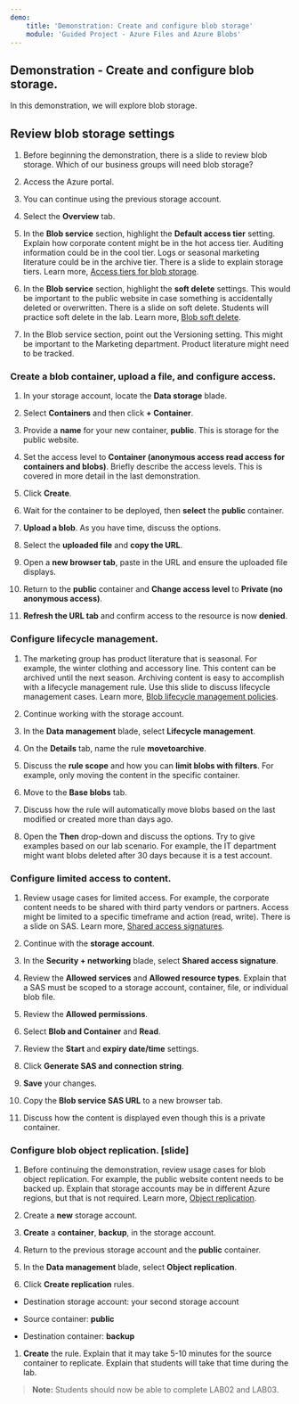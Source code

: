 ```yaml
---
demo:
    title: 'Demonstration: Create and configure blob storage'
    module: 'Guided Project - Azure Files and Azure Blobs'
---
```



## Demonstration - Create and configure blob storage.

In this demonstration, we will explore blob storage.

## Review blob storage settings

1. Before beginning the demonstration, there is a slide to review blob storage. Which of our business groups will need blob storage?

1. Access the Azure portal.

1. You can continue using the previous storage account. 

1. Select the **Overview** tab.

1. In the **Blob service** section, highlight the **Default access tier** setting. Explain how corporate content might be in the hot access tier. Auditing information could be in the cool tier. Logs or seasonal marketing literature could be in the archive tier. There is a slide to explain storage tiers. Learn more, [Access tiers for blob storage](https://docs.microsoft.com/azure/storage/blobs/access-tiers-overview).

1. In the **Blob service** section, highlight the **soft delete** settings. This would be important to the public website in case something is accidentally deleted or overwritten. There is a slide on soft delete. Students will practice soft delete in the lab. Learn more, [Blob soft delete](https://learn.microsoft.com/azure/storage/blobs/soft-delete-blob-overview).

1. In the Blob service section, point out the Versioning setting. This might be important to the Marketing department. Product literature might need to be tracked.

### Create a blob container, upload a file, and configure access.

1. In your storage account, locate the **Data storage** blade.

1. Select **Containers** and then click **+ Container**.

1. Provide a **name** for your new container, **public**. This is storage for the public website.

1. Set the access level to **Container (anonymous access read access for containers and blobs)**. Briefly describe the access levels. This is covered in more detail in the last demonstration. 

1. Click **Create**.

1. Wait for the container to be deployed, then **select** the **public** container.

1. **Upload a blob**. As you have time, discuss the options. 

1. Select the **uploaded file** and **copy the URL**.

1. Open a **new browser tab**, paste in the URL and ensure the uploaded file displays.

1. Return to the **public** container and **Change access level** to **Private (no anonymous access)**.

1. **Refresh the URL tab** and confirm access to the resource is now **denied**.

### Configure lifecycle management.

1. The marketing group has product literature that is seasonal. For example, the winter clothing and accessory line. This content can be archived until the next season. Archiving content is easy to accomplish with a lifecycle management rule. Use this slide to discuss lifecycle management cases. Learn more, [Blob lifecycle management policies](https://learn.microsoft.com/azure/storage/blobs/lifecycle-management-overview).

1. Continue working with the storage account.

1. In the **Data management** blade, select **Lifecycle management**.

1. On the **Details** tab, name the rule **movetoarchive**.

1. Discuss the **rule scope** and how you can **limit blobs with filters**. For example, only moving the content in the specific container.

1. Move to the **Base blobs** tab.

1. Discuss how the rule will automatically move blobs based on the last modified or created more than days ago.

1. Open the **Then** drop-down and discuss the options. Try to give examples based on our lab scenario. For example, the IT department might want blobs deleted after 30 days because it is a test account.

### Configure limited access to content.

1. Review usage cases for limited access. For example, the corporate content needs to be shared with third party vendors or partners. Access might be limited to a specific timeframe and action (read, write). There is a slide on SAS. Learn more, [Shared access signatures](https://learn.microsoft.com/azure/storage/common/storage-sas-overview).

1. Continue with the **storage account**.

1. In the **Security + networking** blade, select **Shared access signature**.

1. Review the **Allowed services** and **Allowed resource types**. Explain that a SAS must be scoped to a storage account, container, file, or individual blob file.

1. Review the **Allowed permissions**.

1. Select **Blob and Container** and **Read**.

1. Review the **Start** and **expiry date/time** settings.

1. Click **Generate SAS and connection string**.

1. **Save** your changes. 

1. Copy the **Blob service SAS URL** to a new browser tab.

1. Discuss how the content is displayed even though this is a private container.

### Configure blob object replication. [slide]

1. Before continuing the demonstration, review usage cases for blob object replication. For example, the public website content needs to be backed up. Explain that storage accounts may be in different Azure regions, but that is not required. Learn more, [Object replication](https://learn.microsoft.com/azure/storage/blobs/object-replication-overview).

1. Create a **new** storage account.

1. **Create** a **container**, **backup**, in the storage account.

1. Return to the previous storage account and the **public** container. 

1. In the **Data management** blade, select **Object replication**.

1. Click **Create replication** rules.

* Destination storage account: your second storage account

* Source container: **public**

* Destination container: **backup**

1. **Create** the rule. Explain that it may take 5-10 minutes for the source container to replicate. Explain that students will take that time during the lab. 

> **Note:** Students should now be able to complete LAB02 and LAB03. 

  
